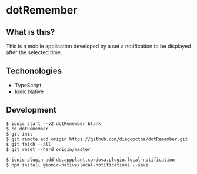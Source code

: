 # dotRemember

## What is this?

This is a mobile application developed by a set a notification to be displayed after the selected time.

## Techonologies

* TypeScript
* Ionic Native

## Development

```
$ ionic start --v2 dotRemember blank
$ cd dotRemember
$ git init
$ git remote add origin https://github.com/diegopctba/dotRemember.git 
$ git fetch --all
$ git reset --hard origin/master 
```

```
$ ionic plugin add de.appplant.cordova.plugin.local-notification
$ npm install @ionic-native/local-notifications --save
```